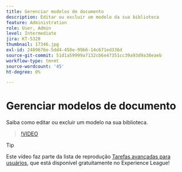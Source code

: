```yaml
---
title: Gerenciar modelos de documento
description: Editar ou excluir um modelo da sua biblioteca
feature: Administration
role: User, Admin
level: Intermediate
jira: KT-5328
thumbnail: 17346.jpg
exl-id: 2489676e-5dd4-458e-99b6-14c671ed336d
source-git-commit: 51d1a59999a7132cb6e47351cc39a93d9a38eaeb
workflow-type: tm+mt
source-wordcount: '45'
ht-degree: 0%

---
```


# Gerenciar modelos de documento

Saiba como editar ou excluir um modelo na sua biblioteca.

>[!VIDEO](https://video.tv.adobe.com/v/3412544?quality=12&learn=on&hidetitle=true&captions=por_br)

>[!TIP]
>
>Este vídeo faz parte da lista de reprodução [Tarefas avançadas para usuários](https://experienceleague.adobe.com/pt-br/playlists/acrobat-sign-perform-advanced-tasks-business-users), que está disponível gratuitamente no Experience League!